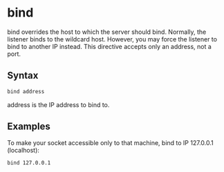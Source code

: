 # bind

bind overrides the host to which the server should bind. Normally, the listener binds to the
wildcard host. However, you may force the listener to bind to another IP instead. This
directive accepts only an address, not a port. 

## Syntax

~~~ txt
bind address
~~~

address is the IP address to bind to.

## Examples

To make your socket accessible only to that machine, bind to IP 127.0.0.1 (localhost):

~~~ txt
bind 127.0.0.1
~~~
